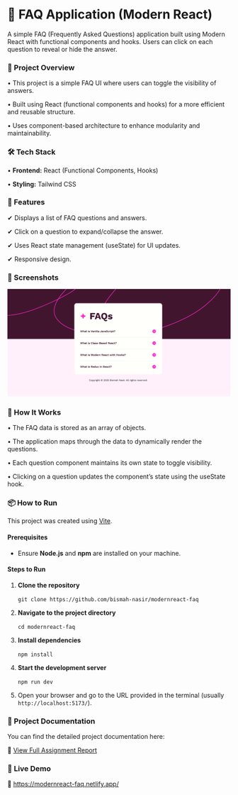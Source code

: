 # 📖 FAQ Application (Modern React)
A simple FAQ (Frequently Asked Questions) application built using Modern React with functional components and hooks. Users can click on each question to reveal or hide the answer.

### 🚀 Project Overview
• This project is a simple FAQ UI where users can toggle the visibility of answers.

• Built using React (functional components and hooks) for a more efficient and reusable structure.

• Uses component-based architecture to enhance modularity and maintainability.

### 🛠 Tech Stack
• **Frontend:** React (Functional Components, Hooks)

• **Styling:** Tailwind CSS

### 🎯 Features
✔ Displays a list of FAQ questions and answers.

✔ Click on a question to expand/collapse the answer.

✔ Uses React state management (useState) for UI updates.

✔ Responsive design.

### 📸 Screenshots
![image_alt](https://github.com/bismah-nasir/modernreact-faq/blob/3c654648f63367a102558fe2eced6e0f0f680245/modernreact-faq.PNG)

### 📜 How It Works
• The FAQ data is stored as an array of objects.

• The application maps through the data to dynamically render the questions.

• Each question component maintains its own state to toggle visibility.

• Clicking on a question updates the component’s state using the useState hook.


### 📦 How to Run
This project was created using [Vite](https://vitejs.dev/).

#### Prerequisites
- Ensure **Node.js** and **npm** are installed on your machine.

#### Steps to Run

1. **Clone the repository**

   `git clone https://github.com/bismah-nasir/modernreact-faq`
2. **Navigate to the project directory**

   `cd modernreact-faq`
3. **Install dependencies**

   `npm install`
4. **Start the development server**

   `npm run dev`
5. Open your browser and go to the URL provided in the terminal (usually `http://localhost:5173/`).


### 📄 Project Documentation

You can find the detailed project documentation here:

🔗 [View Full Assignment Report](https://github.com/bismah-nasir/minimal-app-assignment/blob/main/B21110006023%20BISMAH%20NASIR%20MINIMAL%20APP%20MODIFIED.pdf)


### 🚀 Live Demo
🔗 https://modernreact-faq.netlify.app/
